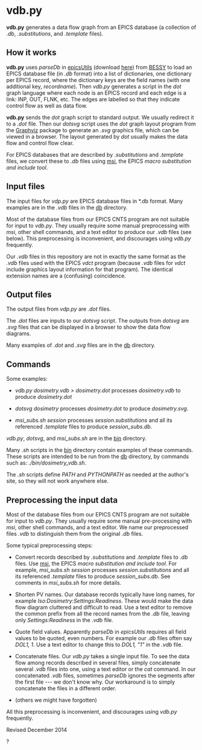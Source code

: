 vdb.py
======

**vdb.py** generates a data flow graph from an EPICS database (a
collection of *.db*, *.substitutions*, and *.template* files).

How it works
------------

**vdb.py** uses *parseDb* in
[epicsUtils](http://www-csr.bessy.de/control/bii_scripts/html/python/epicsUtils.html)
(download
[here](http://www-csr.bessy.de/control/bii_scripts/repo/bii_scripts/lib/python/epicsUtils.py))
from [BESSY](http://www-csr.bessy.de/) to load an EPICS database file
(in *.db* format) into a list of dictionaries, one dictionary per
EPICS record, where the dictionary keys are the field names (with one
additional key, *recordname*).  Then *vdb.py* generates a script in
the *dot* graph language where each node is an EPICS record and each
edge is a link: INP, OUT, FLNK, etc.  The edges are labelled so that
they indicate control flow as well as data flow.

**vdb.py** sends the *dot* graph script to standard output.  We
usually redirect it to a *.dot* file.  Then our *dotsvg* script uses
the *dot* graph layout program from the
[Graphviz](http://www.graphviz.org/) package to generate an *.svg*
graphics file, which can be viewed in a browser.  The layout
generated by *dot* usually makes the data flow and
control flow clear.

For EPICS databases that are described by *.substitutions* and
*.template* files, we convert these to *.db* files using
[msi](http://www.aps.anl.gov/epics/EpicsDocumentation/ExtensionsManuals/msi/msi.html),
the EPICS *macro substitution and include tool*.


Input files
----------

The input files for *vdp.py* are EPICS database files in *.db
format.  Many examples are in the *.vdb* files in the [db](../db)
directory.

Most of the database files from our EPICS CNTS program are not
suitable for input to *vdb.py*.  They usually require some manual
preprocessing with *msi*, other shell commands, and a text editor to
produce our *.vdb* files (see below).  This preprocessing is
inconvenient, and discourages using *vdb.py* frequently.

Our *.vdb* files in this repository are not in exactly the same format
as the *.vdb* files used with the EPICS *vdct* program (because *.vdb*
files for *vdct* include graphics layout information for that
program).  The identical extension names are a (confusing) coincidence.


Output files
-----------

The output files from *vdp.py* are *.dot* files.  

The *.dot* files are inputs to our *dotsvg* script.  The outputs from
*dotsvg* are *.svg* files that can be displayed in a browser to show
the data flow diagrams.

Many examples of *.dot* and *.svg* files are in the [db](../db)
directory.


Commands
--------

Some examples:

- *vdb.py dosimetry.vdb > dosimetry.dot* processes *dosimetry.vdb* to
   produce *dosimetry.dot*

- *dotsvg dosimetry* processes *dosimetry.dot* to produce *dosimetry.svg*.

- *msi_subs.sh session* processes *session.substitutions* and all its
referenced *.template* files to produce *session_subs.db*.

*vdb.py*, *dotsvg*, and *msi_subs.sh* are in the [bin](../bin) directory.

Many *.sh* scripts in the [bin](../bin) directory contain examples of
these commands.  These scripts are intended to be run from the
[db](../db) directory, by commands such as: *./bin/dosimetry_vdb.sh*.

The *.sh* scripts define *PATH* and *PYTHONPATH* as needed at the
author's site, so they will not work anywhere else.


Preprocessing the input data
----------------------------

Most of the database files from our EPICS CNTS program are not
suitable for input to *vdb.py*.  They usually require some manual
pre-processing with *msi*, other shell commands, and a text editor.
We name our preprocessed files *.vdb* to distinguish them from the
original *.db* files.

Some typical preprocessing steps:

- Convert records described by *.substitutions* and *.template* files
to *.db* files.  Use
[msi](http://www.aps.anl.gov/epics/EpicsDocumentation/ExtensionsManuals/msi/msi.html),
the EPICS *macro substitution and include tool*.  For example,
*msi_subs.sh session* processes *session.substitutions* and all its
referenced *.template* files to produce *session_subs.db*.  See
comments in *msi_subs.sh* for more details.

- Shorten PV names.  Our database records typically have long names,
for example *Iso:Dosimetry:Settings:Readiness*.  These would make the
data flow diagram cluttered and difficult to read.  Use a text editor
to remove the common prefix from all the record names from the *.db* file,
leaving only *Settings:Readiness* in the *.vdb* file.

- Quote field values.  Apparently *parseDb* in *epicsUtils* requires
all field values to be quoted, even numbers.  For example our *.db*
files often say *DOL1, 1*.  Use a text editor to change this to *DOL1,
"1"* in the *.vdb* file.

- Concatenate files.  Our *vdb.py* takes a single input file.  To see
the data flow among records described in several files, simply
concatenate several *.vdb* files into one, using a text editor or the
*cat* command.  In our concatenated *.vdb* files, sometimes *parseDb*
ignores the segments after the first file --- we don't know why.  Our
workaround is to simply concatenate the files in a different order.

- (others we might have forgotten)

All this preprocessing is inconvenient, and discourages using *vdb.py*
frequently.

Revised December 2014

?